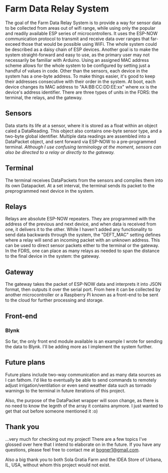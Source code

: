 # Farm Data Relay System

The goal of the Farm Data Relay System is to provide a way for sensor data to be collected from areas out of wifi range, while using only the popular and readily available ESP series of microcontrollers. It uses the ESP-NOW communication protocol to transmit and receive data over ranges that far-exceed those that would be possible using WiFi. The whole system could be described as a daisy chain of ESP devices.
Another goal is to make the system straight-forward and easy to use, as the primary user may not necessarily be familiar with Arduino. Using an assigned MAC address scheme allows for the whole system to be configured by setting just a handful of values in code.
Other than the sensors, each device in the system has a one-byte address. To make things easier, it's good to keep their addresses consecutive with their order in the system. At boot, each device changes its MAC address to "AA:BB:CC:DD:EE:xx" where xx is the device's address identifier.
There are three types of units in the FDRS: the terminal, the relays, and the gateway.

## Sensors
Data starts its life at a sensor, where it is stored as a float within an object caled a DataReading. This object also contains one-byte sensor type, and a two-byte global identifier. Multiple data readings are assembled into a DataPacket object, and sent forward via ESP-NOW to a pre-programmed terminal. *Although I use confusing terminology at the moment, sensors can also be directed to a relay or directly to the gateway.*

## Terminal
The terminal receives DataPackets from the sensors and compiles them into its own Datapacket.  At a set interval, the terminal sends its packet to the preprogrammed next device in the system.

## Relays
Relays are absolute ESP-NOW repeaters. They are programmed with the address of the previous and next device, and when data is received from one, it delivers it to the other. While I haven't added any functionality to send data backwards through the system, the "DEFT_MAC" setting defines where a relay will send an incoming packet with an unknown address. This can be used to direct sensor packets either to the terminal or the gateway.
In the FDRS, one can place as many relays as needed to span the distance to the final device in the system: the gateway.

## Gateway
The gateway takes the packet of ESP-NOW data and interprets it into JSON format, then outputs it over the serial port. From here it can be collected by another microcontroller or a Raspberry Pi known as a front-end to be sent to the cloud for further processing and storage.

## Front-end
### Blynk
So far, the only front end module available is an example I wrote for sending the data to Blynk. I'll be adding more as I implement the system further.

## Future plans
Future plans include two-way communication and as many data sources as I can fathom. I'd like to eventually be able to send commands to remotely adjust irrigation/ventilation or even send weather data such as tornado warnings to the terminal in future iterations of this project.

Also, the purpose of the DataPacket wrapper will soon change, as there is no need to know the legnth of the array it contains anymore. I just wanted to get that out before someone mentioned it :o) 

## Thank you
...very much for checking out my project! There are a few topics I've glossed over here that I intend to elaborate on in the future. If you have any questions, please feel free to contact me at bogner1@gmail.com.

Also a big thank you to both Sola Gratia Farm and the IDEA Store of Urbana, IL, USA, without whom this project would not exist.

